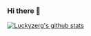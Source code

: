 ### Hi there 👋

[![Luckyzerg's github stats](https://github-readme-stats.vercel.app/api?username=luckyzerg "![Luckyzerg's github stats")](https://github.com/anuraghazra/github-readme-stats)
<!--
**luckyzerg/luckyzerg** is a ✨ _special_ ✨ repository because its `README.md` (this file) appears on your GitHub profile.

Here are some ideas to get you started:

- 🔭 I’m currently working on ...
- 🌱 I’m currently learning ...
- 👯 I’m looking to collaborate on ...
- 🤔 I’m looking for help with ...
- 💬 Ask me about ...
- 📫 How to reach me: ...
- 😄 Pronouns: ...
- ⚡ Fun fact: ...
-->
